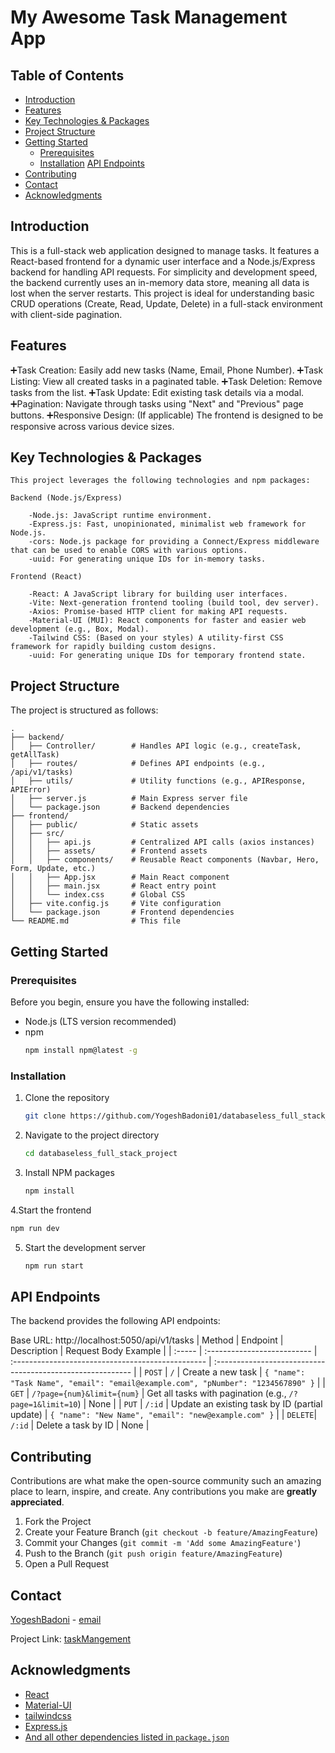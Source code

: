 # My Awesome Task Management App


## Table of Contents

- [Introduction](#introduction)
- [Features](#features)
- [Key Technologies & Packages](#key-technologies--packages)
- [Project Structure](#project-structure)
- [Getting Started](#getting-started)
  - [Prerequisites](#prerequisites)
  - [Installation](#installation)
  [API Endpoints](#6-api-endpoints)
- [Contributing](#contributing)
- [Contact](#contact)
- [Acknowledgments](#acknowledgments)

## Introduction

This is a full-stack web application designed to manage tasks. It features a React-based frontend for a dynamic user interface and a Node.js/Express backend for handling API requests. For simplicity and development speed, the backend currently uses an in-memory data store, meaning all data is lost when the server restarts. This project is ideal for understanding basic CRUD operations (Create, Read, Update, Delete) in a full-stack environment with client-side pagination.

## Features

➕Task Creation: Easily add new tasks (Name, Email, Phone Number).
➕Task Listing: View all created tasks in a paginated table.
➕Task Deletion: Remove tasks from the list.
➕Task Update: Edit existing task details via a modal.
➕Pagination: Navigate through tasks using "Next" and "Previous" page buttons.
➕Responsive Design: (If applicable) The frontend is designed to be responsive across various device sizes.

## Key Technologies & Packages

    This project leverages the following technologies and npm packages:

    Backend (Node.js/Express)

        -Node.js: JavaScript runtime environment.
        -Express.js: Fast, unopinionated, minimalist web framework for Node.js.
        -cors: Node.js package for providing a Connect/Express middleware that can be used to enable CORS with various options.
        -uuid: For generating unique IDs for in-memory tasks.
    
    Frontend (React)

        -React: A JavaScript library for building user interfaces.
        -Vite: Next-generation frontend tooling (build tool, dev server).
        -Axios: Promise-based HTTP client for making API requests.
        -Material-UI (MUI): React components for faster and easier web development (e.g., Box, Modal).
        -Tailwind CSS: (Based on your styles) A utility-first CSS framework for rapidly building custom designs.
        -uuid: For generating unique IDs for temporary frontend state.

## Project Structure

The project is structured as follows:
```
.
├── backend/
│   ├── Controller/        # Handles API logic (e.g., createTask, getAllTask)
│   ├── routes/            # Defines API endpoints (e.g., /api/v1/tasks)
│   ├── utils/             # Utility functions (e.g., APIResponse, APIError)
│   ├── server.js          # Main Express server file
│   └── package.json       # Backend dependencies
├── frontend/
│   ├── public/            # Static assets
│   ├── src/
│   │   ├── api.js         # Centralized API calls (axios instances)
│   │   ├── assets/        # Frontend assets
│   │   ├── components/    # Reusable React components (Navbar, Hero, Form, Update, etc.)
│   │   ├── App.jsx        # Main React component
│   │   ├── main.jsx       # React entry point
│   │   └── index.css      # Global CSS
│   ├── vite.config.js     # Vite configuration
│   └── package.json       # Frontend dependencies
└── README.md              # This file

```

## Getting Started


### Prerequisites

Before you begin, ensure you have the following installed:

- Node.js (LTS version recommended)
- npm
  ```sh
  npm install npm@latest -g
  ```

### Installation

1. Clone the repository
   ```sh
   git clone https://github.com/YogeshBadoni01/databaseless_full_stack_project.git
   ```
2. Navigate to the project directory
   ```sh
   cd databaseless_full_stack_project
   ```
3. Install NPM packages
   ```sh
   npm install
   ```
4.Start the frontend
   ```sh
   npm run dev
   ```

5. Start the development server
   ```sh
   npm run start
   ```

## API Endpoints
The backend provides the following API endpoints:

Base URL: http://localhost:5050/api/v1/tasks
| Method | Endpoint                    | Description                                       | Request Body Example                                       |
| :----- | :-------------------------- | :------------------------------------------------ | :--------------------------------------------------------- |
| `POST` | `/`                         | Create a new task                                 | `{ "name": "Task Name", "email": "email@example.com", "pNumber": "1234567890" }` |
| `GET`  | `/?page={num}&limit={num}`  | Get all tasks with pagination (e.g., `/?page=1&limit=10`) | None                                                       |
| `PUT`  | `/:id`                      | Update an existing task by ID (partial update)    | `{ "name": "New Name", "email": "new@example.com" }`       |
| `DELETE`| `/:id`                      | Delete a task by ID                               | None                                                       |


## Contributing

Contributions are what make the open-source community such an amazing place to learn, inspire, and create. Any contributions you make are **greatly appreciated**.

1. Fork the Project
2. Create your Feature Branch (`git checkout -b feature/AmazingFeature`)
3. Commit your Changes (`git commit -m 'Add some AmazingFeature'`)
4. Push to the Branch (`git push origin feature/AmazingFeature`)
5. Open a Pull Request


## Contact

[YogeshBadoni](YogeshBadoni) - [email](mailto:yogibadoni706@gmail.com)

Project Link: [taskMangement](https://github.com/YogeshBadoni01/databaseless_full_stack_project.git)

## Acknowledgments

- [React](https://reactjs.org/)
- [Material-UI](https://mui.com/)
- [tailwindcss](https://https://tailwindcss.com/)
- [Express.js](https://expressjs.org/)
- [And all other dependencies listed in `package.json`](./package.json)
